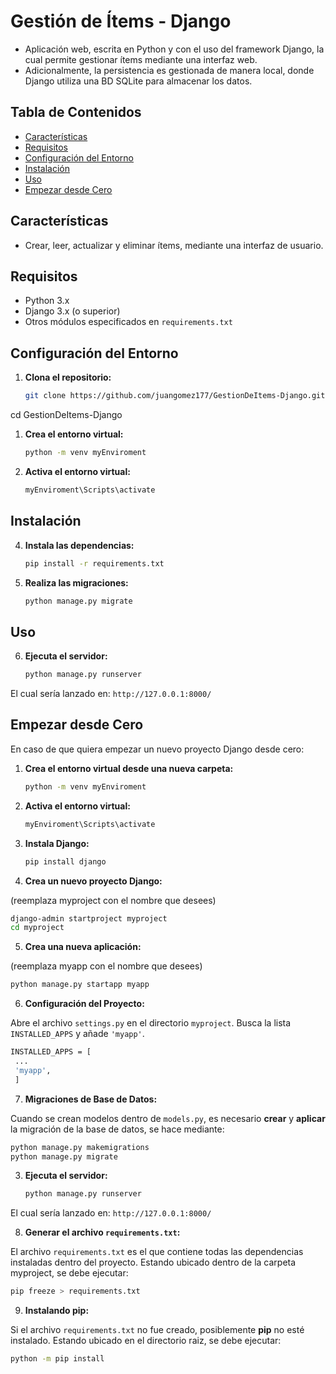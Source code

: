 # Gestión de Ítems - Django

- Aplicación web, escrita en Python y con el uso del framework Django, la cual permite gestionar ítems mediante una interfaz web.
- Adicionalmente, la persistencia es gestionada de manera local, donde Django utiliza una BD SQLite para almacenar los datos.

## Tabla de Contenidos
- [Características](#características)
- [Requisitos](#requisitos)
- [Configuración del Entorno](#configuración-del-entorno)
- [Instalación](#instalación)
- [Uso](#uso)
- [Empezar desde Cero](#empezar-de-cero)

## Características
- Crear, leer, actualizar y eliminar ítems, mediante una interfaz de usuario.

## Requisitos
- Python 3.x
- Django 3.x (o superior)
- Otros módulos especificados en `requirements.txt`

## Configuración del Entorno

1. **Clona el repositorio:**
   ```bash
   git clone https://github.com/juangomez177/GestionDeItems-Django.git
cd GestionDeItems-Django
   
1. **Crea el entorno virtual:**
   ```bash
   python -m venv myEnviroment

3. **Activa el entorno virtual:**
   ```bash
   myEnviroment\Scripts\activate

## Instalación  
4. **Instala las dependencias:**
   ```bash
   pip install -r requirements.txt
   
5. **Realiza las migraciones:**
   ```bash
   python manage.py migrate

## Uso   
6. **Ejecuta el servidor:**
   ```bash
   python manage.py runserver
   ```
El cual sería lanzado en: `http://127.0.0.1:8000/`
   
## Empezar desde Cero   
En caso de que quiera empezar un nuevo proyecto Django desde cero:

1. **Crea el entorno virtual desde una nueva carpeta:**
   ```bash
   python -m venv myEnviroment

2. **Activa el entorno virtual:**
   ```bash
   myEnviroment\Scripts\activate

3. **Instala Django:**
   ```bash
   pip install django
    ```

4. **Crea un nuevo proyecto Django:**

(reemplaza myproject con el nombre que desees)
   ```bash
   django-admin startproject myproject
   cd myproject
   ```

5. **Crea una nueva aplicación:**

(reemplaza myapp con el nombre que desees)
   ```bash
   python manage.py startapp myapp
   ```
   
6. **Configuración del Proyecto:**

Abre el archivo `settings.py` en el directorio `myproject`.
Busca la lista `INSTALLED_APPS` y añade `'myapp'`.
    
   ```bash
   INSTALLED_APPS = [
    ...
    'myapp',
    ]
```

7. **Migraciones de Base de Datos:**

Cuando se crean modelos dentro de `models.py`, es necesario **crear** y **aplicar** la migración de la base de datos, se hace mediante:
   ```bash
   python manage.py makemigrations
   python manage.py migrate
   ```
   
3. **Ejecuta el servidor:**
   ```bash
   python manage.py runserver
   ```
El cual sería lanzado en: `http://127.0.0.1:8000/`

8. **Generar el archivo `requirements.txt`:**

El archivo `requirements.txt` es el que contiene todas las dependencias instaladas dentro del proyecto. 
Estando ubicado dentro de la carpeta myproject, se debe ejecutar:
   ```bash
   pip freeze > requirements.txt
   ```
   
9. **Instalando pip:**

Si el archivo `requirements.txt` no fue creado, posiblemente **pip** no esté instalado. Estando ubicado en el directorio raiz, se debe ejecutar:
   ```bash
   python -m pip install
   ```
   






   
   
   